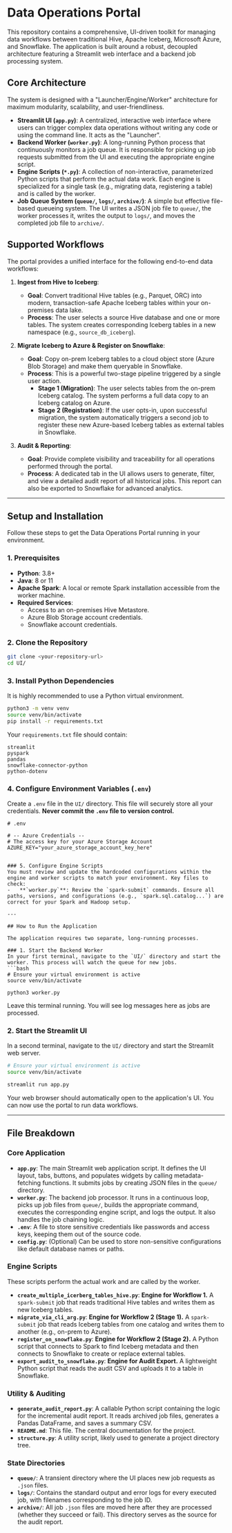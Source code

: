 
# Data Operations Portal

This repository contains a comprehensive, UI-driven toolkit for managing data workflows between traditional Hive, Apache Iceberg, Microsoft Azure, and Snowflake. The application is built around a robust, decoupled architecture featuring a Streamlit web interface and a backend job processing system.

## Core Architecture

The system is designed with a "Launcher/Engine/Worker" architecture for maximum modularity, scalability, and user-friendliness.

-   **Streamlit UI (`app.py`)**: A centralized, interactive web interface where users can trigger complex data operations without writing any code or using the command line. It acts as the "Launcher".
-   **Backend Worker (`worker.py`)**: A long-running Python process that continuously monitors a job queue. It is responsible for picking up job requests submitted from the UI and executing the appropriate engine script.
-   **Engine Scripts (`*.py`)**: A collection of non-interactive, parameterized Python scripts that perform the actual data work. Each engine is specialized for a single task (e.g., migrating data, registering a table) and is called by the worker.
-   **Job Queue System (`queue/`, `logs/`, `archive/`)**: A simple but effective file-based queueing system. The UI writes a JSON job file to `queue/`, the worker processes it, writes the output to `logs/`, and moves the completed job file to `archive/`.


## Supported Workflows

The portal provides a unified interface for the following end-to-end data workflows:

1.  **Ingest from Hive to Iceberg**:
    -   **Goal**: Convert traditional Hive tables (e.g., Parquet, ORC) into modern, transaction-safe Apache Iceberg tables within your on-premises data lake.
    -   **Process**: The user selects a source Hive database and one or more tables. The system creates corresponding Iceberg tables in a new namespace (e.g., `source_db_iceberg`).

2.  **Migrate Iceberg to Azure & Register on Snowflake**:
    -   **Goal**: Copy on-prem Iceberg tables to a cloud object store (Azure Blob Storage) and make them queryable in Snowflake.
    -   **Process**: This is a powerful two-stage pipeline triggered by a single user action.
        -   **Stage 1 (Migration)**: The user selects tables from the on-prem Iceberg catalog. The system performs a full data copy to an Iceberg catalog on Azure.
        -   **Stage 2 (Registration)**: If the user opts-in, upon successful migration, the system automatically triggers a second job to register these new Azure-based Iceberg tables as external tables in Snowflake.

3.  **Audit & Reporting**:
    -   **Goal**: Provide complete visibility and traceability for all operations performed through the portal.
    -   **Process**: A dedicated tab in the UI allows users to generate, filter, and view a detailed audit report of all historical jobs. This report can also be exported to Snowflake for advanced analytics.

---

## Setup and Installation

Follow these steps to get the Data Operations Portal running in your environment.

### 1. Prerequisites
-   **Python**: 3.8+
-   **Java**: 8 or 11
-   **Apache Spark**: A local or remote Spark installation accessible from the worker machine.
-   **Required Services**:
    -   Access to an on-premises Hive Metastore.
    -   Azure Blob Storage account credentials.
    -   Snowflake account credentials.

### 2. Clone the Repository
```bash
git clone <your-repository-url>
cd UI/
```

### 3. Install Python Dependencies
It is highly recommended to use a Python virtual environment.
```bash
python3 -m venv venv
source venv/bin/activate
pip install -r requirements.txt
```
Your `requirements.txt` file should contain:
```
streamlit
pyspark
pandas
snowflake-connector-python
python-dotenv
```

### 4. Configure Environment Variables (`.env`)
Create a `.env` file in the `UI/` directory. This file will securely store all your credentials. **Never commit the `.env` file to version control.**

```dotenv
# .env

# -- Azure Credentials --
# The access key for your Azure Storage Account
AZURE_KEY="your_azure_storage_account_key_here"


### 5. Configure Engine Scripts
You must review and update the hardcoded configurations within the engine and worker scripts to match your environment. Key files to check:
-   **`worker.py`**: Review the `spark-submit` commands. Ensure all paths, versions, and configurations (e.g., `spark.sql.catalog...`) are correct for your Spark and Hadoop setup.

---

## How to Run the Application

The application requires two separate, long-running processes.

### 1. Start the Backend Worker
In your first terminal, navigate to the `UI/` directory and start the worker. This process will watch the queue for new jobs.
```bash
# Ensure your virtual environment is active
source venv/bin/activate

python3 worker.py
```
Leave this terminal running. You will see log messages here as jobs are processed.

### 2. Start the Streamlit UI
In a second terminal, navigate to the `UI/` directory and start the Streamlit web server.
```bash
# Ensure your virtual environment is active
source venv/bin/activate

streamlit run app.py
```
Your web browser should automatically open to the application's UI. You can now use the portal to run data workflows.

---

## File Breakdown

### Core Application
-   **`app.py`**: The main Streamlit web application script. It defines the UI layout, tabs, buttons, and populates widgets by calling metadata-fetching functions. It submits jobs by creating JSON files in the `queue/` directory.
-   **`worker.py`**: The backend job processor. It runs in a continuous loop, picks up job files from `queue/`, builds the appropriate command, executes the corresponding engine script, and logs the output. It also handles the job chaining logic.
-   **`.env`**: A file to store sensitive credentials like passwords and access keys, keeping them out of the source code.
-   **`config.py`**: (Optional) Can be used to store non-sensitive configurations like default database names or paths.

### Engine Scripts
These scripts perform the actual work and are called by the worker.
-   **`create_multiple_icerberg_tables_hive.py`**: **Engine for Workflow 1.** A `spark-submit` job that reads traditional Hive tables and writes them as new Iceberg tables.
-   **`migrate_via_cli_arg.py`**: **Engine for Workflow 2 (Stage 1).** A `spark-submit` job that reads Iceberg tables from one catalog and writes them to another (e.g., on-prem to Azure).
-   **`register_on_snowflake.py`**: **Engine for Workflow 2 (Stage 2).** A Python script that connects to Spark to find Iceberg metadata and then connects to Snowflake to create or replace external tables.
-   **`export_audit_to_snowflake.py`**: **Engine for Audit Export.** A lightweight Python script that reads the audit CSV and uploads it to a table in Snowflake.

### Utility & Auditing
-   **`generate_audit_report.py`**: A callable Python script containing the logic for the incremental audit report. It reads archived job files, generates a Pandas DataFrame, and saves a summary CSV.
-   **`README.md`**: This file. The central documentation for the project.
-   **`structure.py`**: A utility script, likely used to generate a project directory tree.

### State Directories
-   **`queue/`**: A transient directory where the UI places new job requests as `.json` files.
-   **`logs/`**: Contains the standard output and error logs for every executed job, with filenames corresponding to the job ID.
-   **`archive/`**: All job `.json` files are moved here after they are processed (whether they succeed or fail). This directory serves as the source for the audit report.